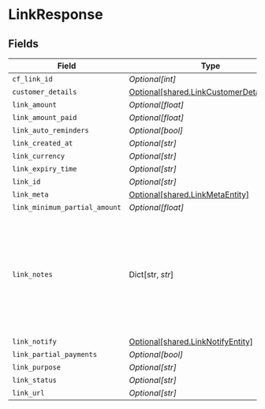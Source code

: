 # LinkResponse


## Fields

| Field                                                                                                                                        | Type                                                                                                                                         | Required                                                                                                                                     | Description                                                                                                                                  | Example                                                                                                                                      |
| -------------------------------------------------------------------------------------------------------------------------------------------- | -------------------------------------------------------------------------------------------------------------------------------------------- | -------------------------------------------------------------------------------------------------------------------------------------------- | -------------------------------------------------------------------------------------------------------------------------------------------- | -------------------------------------------------------------------------------------------------------------------------------------------- |
| `cf_link_id`                                                                                                                                 | *Optional[int]*                                                                                                                              | :heavy_minus_sign:                                                                                                                           | N/A                                                                                                                                          |                                                                                                                                              |
| `customer_details`                                                                                                                           | [Optional[shared.LinkCustomerDetailsEntity]](../../models/shared/linkcustomerdetailsentity.md)                                               | :heavy_minus_sign:                                                                                                                           | N/A                                                                                                                                          | {"customer_name":"John Doe","customer_phone":"9999999999","customer_email":"john@cashfree.com"}                                              |
| `link_amount`                                                                                                                                | *Optional[float]*                                                                                                                            | :heavy_minus_sign:                                                                                                                           | N/A                                                                                                                                          |                                                                                                                                              |
| `link_amount_paid`                                                                                                                           | *Optional[float]*                                                                                                                            | :heavy_minus_sign:                                                                                                                           | N/A                                                                                                                                          |                                                                                                                                              |
| `link_auto_reminders`                                                                                                                        | *Optional[bool]*                                                                                                                             | :heavy_minus_sign:                                                                                                                           | N/A                                                                                                                                          |                                                                                                                                              |
| `link_created_at`                                                                                                                            | *Optional[str]*                                                                                                                              | :heavy_minus_sign:                                                                                                                           | N/A                                                                                                                                          |                                                                                                                                              |
| `link_currency`                                                                                                                              | *Optional[str]*                                                                                                                              | :heavy_minus_sign:                                                                                                                           | N/A                                                                                                                                          |                                                                                                                                              |
| `link_expiry_time`                                                                                                                           | *Optional[str]*                                                                                                                              | :heavy_minus_sign:                                                                                                                           | N/A                                                                                                                                          |                                                                                                                                              |
| `link_id`                                                                                                                                    | *Optional[str]*                                                                                                                              | :heavy_minus_sign:                                                                                                                           | N/A                                                                                                                                          |                                                                                                                                              |
| `link_meta`                                                                                                                                  | [Optional[shared.LinkMetaEntity]](../../models/shared/linkmetaentity.md)                                                                     | :heavy_minus_sign:                                                                                                                           | N/A                                                                                                                                          | {"notify_url":"https://ee08e626ecd88c61c85f5c69c0418cb5.m.pipedream.net","upi_intent":false,"return_url":"https://b8af79f41056.eu.ngrok.io"} |
| `link_minimum_partial_amount`                                                                                                                | *Optional[float]*                                                                                                                            | :heavy_minus_sign:                                                                                                                           | N/A                                                                                                                                          |                                                                                                                                              |
| `link_notes`                                                                                                                                 | Dict[str, *str*]                                                                                                                             | :heavy_minus_sign:                                                                                                                           | Key-value pair that can be used to store additional information about the entity. Maximum 5 key-value pairs                                  | {"key_1":"value_1","key_2":"value_2"}                                                                                                        |
| `link_notify`                                                                                                                                | [Optional[shared.LinkNotifyEntity]](../../models/shared/linknotifyentity.md)                                                                 | :heavy_minus_sign:                                                                                                                           | N/A                                                                                                                                          | {"send_sms":false,"send_email":true}                                                                                                         |
| `link_partial_payments`                                                                                                                      | *Optional[bool]*                                                                                                                             | :heavy_minus_sign:                                                                                                                           | N/A                                                                                                                                          |                                                                                                                                              |
| `link_purpose`                                                                                                                               | *Optional[str]*                                                                                                                              | :heavy_minus_sign:                                                                                                                           | N/A                                                                                                                                          |                                                                                                                                              |
| `link_status`                                                                                                                                | *Optional[str]*                                                                                                                              | :heavy_minus_sign:                                                                                                                           | N/A                                                                                                                                          |                                                                                                                                              |
| `link_url`                                                                                                                                   | *Optional[str]*                                                                                                                              | :heavy_minus_sign:                                                                                                                           | N/A                                                                                                                                          |                                                                                                                                              |